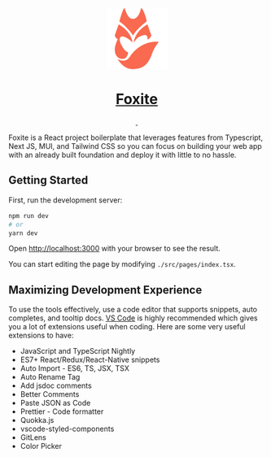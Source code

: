 <p align="center">
  <a href="https://nextjs.org">
    <img src="/public/android-chrome-192x192.png" height="120" alt="Foxite Logo">
    <h1 align="center">Foxite</h1>
  </a>
</p>

<p align="center">
  <a aria-label="version" href="https://www.npmjs.com/package/next">
    <img alt="" src="https://img.shields.io/github/package-json/v/sayus2884/foxite">
  </a>
  <a aria-label="License" href="https://github.com/vercel/next.js/blob/canary/license.md">
    <img alt="" src="https://img.shields.io/github/license/sayus2884/foxite">
  </a>
</p>

Foxite is a React project boilerplate that leverages features from Typescript, Next JS, MUI, and Tailwind CSS so you can focus on building your web app with an already built foundation and deploy it with little to no hassle.

## Getting Started

First, run the development server:

```bash
npm run dev
# or
yarn dev
```

Open [http://localhost:3000](http://localhost:3000) with your browser to see the result.

You can start editing the page by modifying `./src/pages/index.tsx`.

## Maximizing Development Experience

To use the tools effectively, use a code editor that supports snippets, auto completes, and tooltip docs. [VS Code](https://code.visualstudio.com/) is highly recommended which gives you a lot of extensions useful when coding. Here are some very useful extensions to have:

- JavaScript and TypeScript Nightly
- ES7+ React/Redux/React-Native snippets
- Auto Import - ES6, TS, JSX, TSX
- Auto Rename Tag
- Add jsdoc comments
- Better Comments
- Paste JSON as Code
- Prettier - Code formatter
- Quokka.js
- vscode-styled-components
- GitLens
- Color Picker
